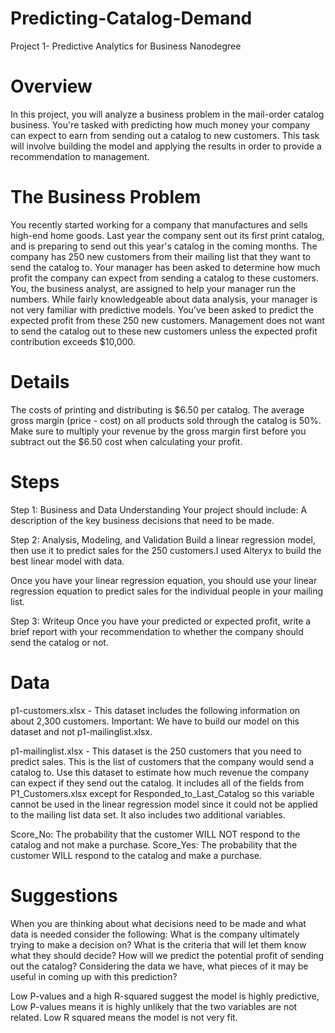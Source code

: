 # Predicting-Catalog-Demand
Project 1- Predictive Analytics for Business Nanodegree

# Overview
In this project, you will analyze a business problem in the mail-order catalog business. You're tasked with predicting how much money your company can expect to earn from sending out a catalog to new customers. This task will involve building the model and applying the results in order to provide a recommendation to management.

# The Business Problem
You recently started working for a company that manufactures and sells high-end home goods. Last year the company sent out its first print catalog, and is preparing to send out this year's catalog in the coming months. The company has 250 new customers from their mailing list that they want to send the catalog to.
Your manager has been asked to determine how much profit the company can expect from sending a catalog to these customers. You, the business analyst, are assigned to help your manager run the numbers. While fairly knowledgeable about data analysis, your manager is not very familiar with predictive models.
You’ve been asked to predict the expected profit from these 250 new customers. Management does not want to send the catalog out to these new customers unless the expected profit contribution exceeds $10,000.

# Details
The costs of printing and distributing is $6.50 per catalog.
The average gross margin (price - cost) on all products sold through the catalog is 50%.
Make sure to multiply your revenue by the gross margin first before you subtract out the $6.50 cost when calculating your profit.

# Steps
Step 1: Business and Data Understanding
Your project should include:
A description of the key business decisions that need to be made.

Step 2: Analysis, Modeling, and Validation
Build a linear regression model, then use it to predict sales for the 250 customers.I used Alteryx to build the best linear model with data.

Once you have your linear regression equation, you should use your linear regression equation to predict sales for the individual people in your mailing list.

Step 3: Writeup
Once you have your predicted or expected profit, write a brief report with your recommendation to whether the company should send the catalog or not.

# Data
p1-customers.xlsx - This dataset includes the following information on about 2,300 customers. 
Important: We have to build our model on this dataset and not p1-mailinglist.xlsx.

p1-mailinglist.xlsx - This dataset is the 250 customers that you need to predict sales. This is the list of customers that the company would send a catalog to. Use this dataset to estimate how much revenue the company can expect if they send out the catalog. It includes all of the fields from P1_Customers.xlsx except for Responded_to_Last_Catalog so this variable cannot be used in the linear regression model since it could not be applied to the mailing list data set. It also includes two additional variables.

Score_No: The probability that the customer WILL NOT respond to the catalog and not make a purchase.
Score_Yes: The probability that the customer WILL respond to the catalog and make a purchase.

# Suggestions
When you are thinking about what decisions need to be made and what data is needed consider the following:
What is the company ultimately trying to make a decision on? 
What is the criteria that will let them know what they should decide? 
How will we predict the potential profit of sending out the catalog? 
Considering the data we have, what pieces of it may be useful in coming up with this prediction?

Low P-values and a high R-squared suggest the model is highly predictive, Low P-values means it is highly unlikely that the two variables are not related. Low R squared means the model is not very fit.

